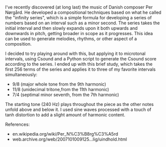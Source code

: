 I've recently discovered (at long last) the music of Danish composer Per Nørgård. He developed a compositional techniques based on what he called the "infinity series", which is a simple formula for developing a series of numbers based on an interval such as a minor second. The series takes the initial interval and then slowly expands upon it both upwards and downwards in pitch, getting broader in scope as it progresses. This idea can be used to generate melodies, rhythms, or other aspect of a composition.

I decided to try playing around with this, but applying it to microtonal intervals, using Csound and a Python script to generate the Csound score according to the series. I ended up with this brief study, which takes the first 256 terms of the series and applies it to three of my favorite intervals simultaneously:
- 9/8 (major whole tone from the 9th harmonic)
- 11/8 (unidecimal tritone,from the 11th harmonic)
- 7/4 (septimal minor seventh, from the 7th harmonic)

The starting tone (240 Hz) plays throughout the piece as the other notes unfold above and below it. I used sine waves processed with a touch of tanh distortion to add a slight amount of harmonic content.

References:
- en.wikipedia.org/wiki/Per_N%C3%B8rg%C3%A5rd
- web.archive.org/web/2007101009125…lig/uindhold.html
